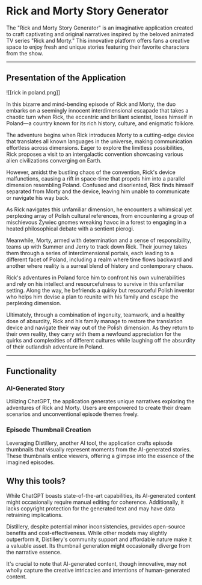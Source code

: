 # Rick and Morty Story Generator

The "Rick and Morty Story Generator" is an imaginative application created to craft captivating and original narratives inspired by the beloved animated TV series "Rick and Morty." This innovative platform offers fans a creative space to enjoy fresh and unique stories featuring their favorite characters from the show.
- - - 
## Presentation of the Application

![[rick in poland.png]]

In this bizarre and mind-bending episode of Rick and Morty, the duo embarks on a seemingly innocent interdimensional escapade that takes a chaotic turn when Rick, the eccentric and brilliant scientist, loses himself in Poland—a country known for its rich history, culture, and enigmatic folklore.

The adventure begins when Rick introduces Morty to a cutting-edge device that translates all known languages in the universe, making communication effortless across dimensions. Eager to explore the limitless possibilities, Rick proposes a visit to an intergalactic convention showcasing various alien civilizations converging on Earth.

However, amidst the bustling chaos of the convention, Rick's device malfunctions, causing a rift in space-time that propels him into a parallel dimension resembling Poland. Confused and disoriented, Rick finds himself separated from Morty and the device, leaving him unable to communicate or navigate his way back.

As Rick navigates this unfamiliar dimension, he encounters a whimsical yet perplexing array of Polish cultural references, from encountering a group of mischievous Żywiec gnomes wreaking havoc in a forest to engaging in a heated philosophical debate with a sentient pierogi.

Meanwhile, Morty, armed with determination and a sense of responsibility, teams up with Summer and Jerry to track down Rick. Their journey takes them through a series of interdimensional portals, each leading to a different facet of Poland, including a realm where time flows backward and another where reality is a surreal blend of history and contemporary chaos.

Rick's adventures in Poland force him to confront his own vulnerabilities and rely on his intellect and resourcefulness to survive in this unfamiliar setting. Along the way, he befriends a quirky but resourceful Polish inventor who helps him devise a plan to reunite with his family and escape the perplexing dimension.

Ultimately, through a combination of ingenuity, teamwork, and a healthy dose of absurdity, Rick and his family manage to restore the translation device and navigate their way out of the Polish dimension. As they return to their own reality, they carry with them a newfound appreciation for the quirks and complexities of different cultures while laughing off the absurdity of their outlandish adventure in Poland.

- - - 
## Functionality

### AI-Generated Story

Utilizing ChatGPT, the application generates unique narratives exploring the adventures of Rick and Morty. Users are empowered to create their dream scenarios and unconventional episode themes freely.

### Episode Thumbnail Creation

Leveraging Distillery, another AI tool, the application crafts episode thumbnails that visually represent moments from the AI-generated stories. These thumbnails entice viewers, offering a glimpse into the essence of the imagined episodes.
## Why this tools?

While ChatGPT boasts state-of-the-art capabilities, its AI-generated content might occasionally require manual editing for coherence. Additionally, it lacks copyright protection for the generated text and may have data retraining implications.

Distillery, despite potential minor inconsistencies, provides open-source benefits and cost-effectiveness. While other models may slightly outperform it, Distillery's community support and affordable nature make it a valuable asset. Its thumbnail generation might occasionally diverge from the narrative essence.

It's crucial to note that AI-generated content, though innovative, may not wholly capture the creative intricacies and intentions of human-generated content.
